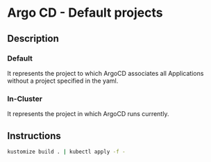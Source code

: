 
# Argo CD - Default projects

## Description

### Default

It represents the project to which ArgoCD associates all Applications without a project specified in the yaml.

### In-Cluster

It represents the project in which ArgoCD runs currently.

## Instructions

```bash
kustomize build . | kubectl apply -f -
```
